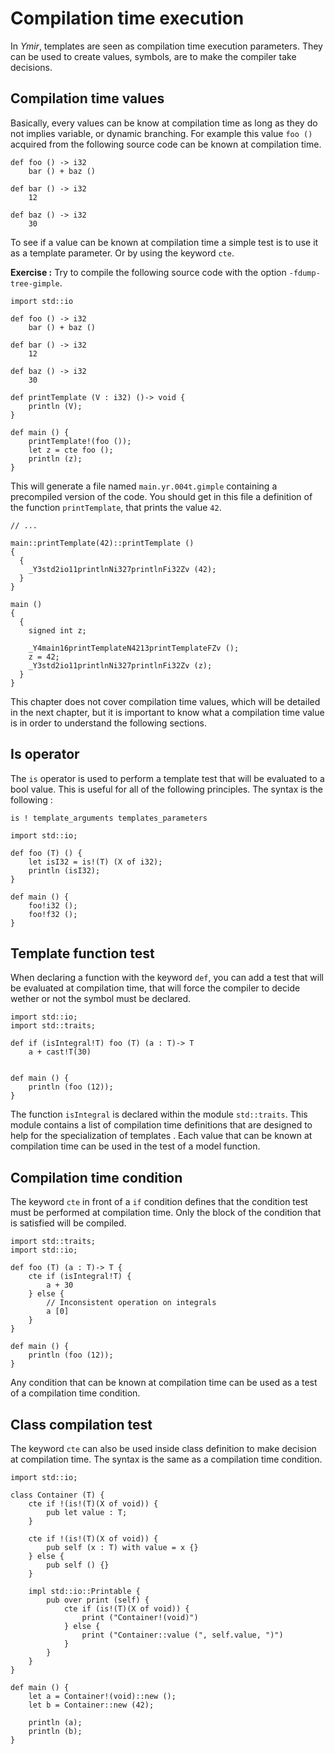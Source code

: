 # Compilation time execution

In *Ymir*, templates are seen as compilation time execution
parameters. They can be used to create values, symbols, are to make
the compiler take decisions. 

## Compilation time values

Basically, every values can be know at compilation time as long as they do
not implies variable, or dynamic branching. For example this value
`foo ()` acquired from the following source code can be known at
compilation time.

```ymir
def foo () -> i32
	bar () + baz ()
	
def bar () -> i32 
	12
	
def baz () -> i32
	30
```

To see if a value can be known at compilation time a simple test is to use
it as a template parameter. Or by using the keyword `cte`.

**Exercise :** Try to compile the
following source code with the option `-fdump-tree-gimple`.

```ymir
import std::io

def foo () -> i32
	bar () + baz ()
	
def bar () -> i32 
	12
	
def baz () -> i32
	30
	
def printTemplate (V : i32) ()-> void {
	println (V);
}

def main () {
	printTemplate!(foo ());
	let z = cte foo ();
	println (z);
}
```

This will generate a file named `main.yr.004t.gimple` containing a
precompiled version of the code. You should get in this file a
definition of the function `printTemplate`, that prints the value
`42`.


```
// ...

main::printTemplate(42)::printTemplate ()
{
  {
    _Y3std2io11printlnNi327printlnFi32Zv (42);
  }
}

main ()
{
  {
    signed int z;

    _Y4main16printTemplateN4213printTemplateFZv ();
    z = 42;
    _Y3std2io11printlnNi327printlnFi32Zv (z);
  }
}
```

This chapter does not cover compilation time values, which will be
detailed in the next chapter, but it is important to know what a
compilation time value is in order to understand the following
sections.

## Is operator 

The `is` operator is used to perform a template test that will be
evaluated to a bool value. This is useful for all of the following
principles. The syntax is the following : 

```is ! template_arguments templates_parameters```

```ymir
import std::io;

def foo (T) () {
	let isI32 = is!(T) (X of i32);
	println (isI32);
}

def main () {
	foo!i32 ();
	foo!f32 ();
}
```

## Template function test

When declaring a function with the keyword `def`, you can add a test
that will be evaluated at compilation time, that will force the compiler
to decide wether or not the symbol must be declared. 

```ymir
import std::io;
import std::traits;

def if (isIntegral!T) foo (T) (a : T)-> T
    a + cast!T(30)
    
    
def main () {
    println (foo (12)); 	
}
```

The function `isIntegral` is declared within the module
`std::traits`. This module contains a list of compilation time definitions
that are designed to help for the specialization of templates . Each
value that can be known at compilation time can be used in the test of a
model function.

## Compilation time condition

The keyword `cte` in front of a `if` condition defines that the
condition test must be performed at compilation time. Only the block of
the condition that is satisfied will be compiled.

```ymir
import std::traits;
import std::io;

def foo (T) (a : T)-> T {
	cte if (isIntegral!T) {
		a + 30
	} else {
		// Inconsistent operation on integrals
		a [0]
	}
}

def main () {
	println (foo (12));
}
```

Any condition that can be known at compilation time can be used as a test
of a compilation time condition. 

## Class compilation test

The keyword `cte` can also be used inside class definition to make
decision at compilation time. The syntax is the same as a compilation
time condition.

```ymir
import std::io;

class Container (T) {
	cte if !(is!(T)(X of void)) {
		pub let value : T;
	}
	
	cte if !(is!(T)(X of void)) {
		pub self (x : T) with value = x {}
	} else {
		pub self () {}
	}
	
	impl std::io::Printable {
		pub over print (self) {
			cte if (is!(T)(X of void)) {
				print ("Container!(void)")
			} else {
				print ("Container::value (", self.value, ")")
			}
		}
	}
}

def main () {
	let a = Container!(void)::new ();
	let b = Container::new (42);
	
	println (a);
	println (b);
}
```
